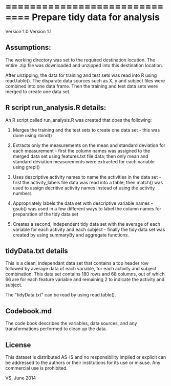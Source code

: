 ==============================
Prepare tidy data for analysis 
==============================

Version 1.0
Version 1.1

Assumptions:
------------
The working directory was set to the required destination location. The entire .zip file was downloaded and unzipped into this destination location.

After unzipping, the data for training and test sets was read into R using read.table(). The disparate data sources such as X, y and subject files were combined into one data frame. Then the training and test data sets were merged to create one data set.

R script run_analysis.R details:
--------------------------------
An R script called run_analysis.R was created that does the following:

1. Merges the training and the test sets to create one data set - this was done using rbind()

2. Extracts only the measurements on the mean and standard deviation for each measurement - first the column names was assigned to the merged data set using features.txt file data; then only mean and standard deviation measurements were extracted for each variable using grepl()

3. Uses descriptive activity names to name the activities in the data set - first the activity_labels file data was read into a table; then match() was used to assign decritive activity names instead of using the activity numbers

4. Appropriately labels the data set with descriptive variable names - gsub() was used in a few different ways to label the column names for preparation of the tidy data set

5. Creates a second, independent tidy data set with the average of each variable for each activity and each subject - finally the tidy data set was created by using summaryBy and aggregate functions.

tidyData.txt details
---------------------
This is a clean, independant data set that contains a top header row followed by average data of each variable, for each activity and subject combination. This data set contains 180 rows and 68 columns, out of which 66 are for each feature variable and remaining 2 to indicate the activity and subject.

The "tidyData.txt" can be read by using read.table().

Codebook.md
-----------
The code book describes the variables, data sources, and any transformations performed to clean up the data.

License
--------
This dataset is distributed AS-IS and no responsibility implied or explicit can be addressed to the authors or their institutions for its use or misuse. Any commercial use is prohibited.

VS, June 2014


